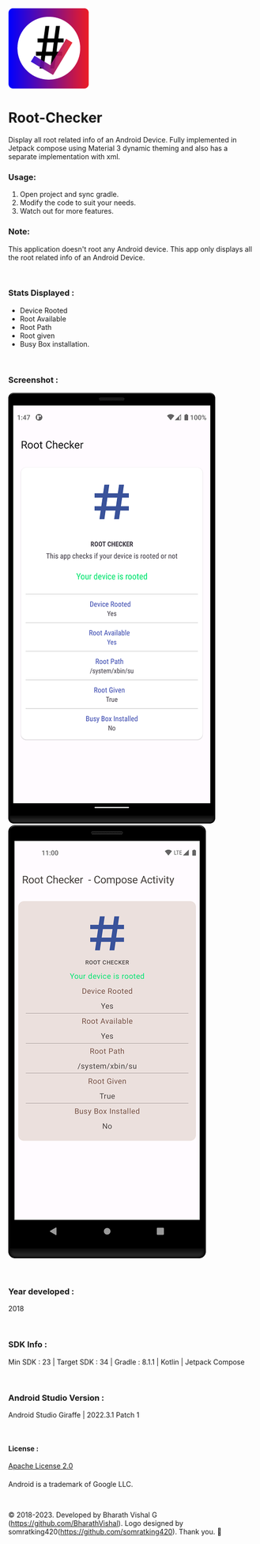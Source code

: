 ![asset 1hdpi 1](https://github.com/BharathVishal/Root-Checker/blob/master/Asset%201ldpi.png)


# Root-Checker
Display all root related info of an Android Device. Fully implemented in Jetpack compose using Material 3 dynamic theming and also has a separate implementation with xml.


### Usage:
1. Open project and sync gradle.
2. Modify the code to suit your needs.
3. Watch out for more features.


### Note:
This application doesn't root any Android device. This app only displays all the root related info of an Android Device.


&nbsp;
### Stats Displayed :
- Device Rooted
- Root Available
- Root Path
- Root given
- Busy Box installation.


&nbsp;
### Screenshot : 
![Screenshot 1](https://github.com/BharathVishal/Root-Checker/blob/master/Screenshots/1.png?s=90)
![Screenshot 1](https://github.com/BharathVishal/Root-Checker/blob/master/Screenshots/2.png?s=90)

&nbsp;
### Year developed : 
2018


&nbsp;

### SDK Info : 
Min SDK : 23  | Target SDK : 34 | Gradle : 8.1.1 | Kotlin | Jetpack Compose

&nbsp;


### Android Studio Version : 
Android Studio Giraffe | 2022.3.1 Patch 1


&nbsp;

#### License : 
[Apache License 2.0](https://github.com/BharathVishal/Root-Checker/blob/master/LICENSE)
&nbsp;
&nbsp;
####
Android is a trademark of Google LLC. 

&nbsp;
&nbsp;

© 2018-2023. Developed by Bharath Vishal G (https://github.com/BharathVishal). Logo designed by somratking420(https://github.com/somratking420). Thank you. :slightly_smiling_face:

